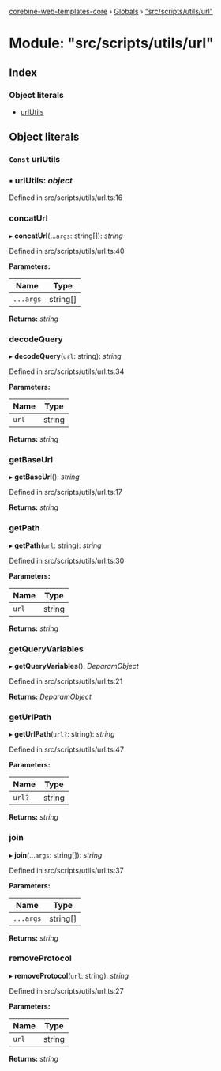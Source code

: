 [corebine-web-templates-core](../README.md) › [Globals](../globals.md) › ["src/scripts/utils/url"](_src_scripts_utils_url_.md)

# Module: "src/scripts/utils/url"

## Index

### Object literals

* [urlUtils](_src_scripts_utils_url_.md#const-urlutils)

## Object literals

### `Const` urlUtils

### ▪ **urlUtils**: *object*

Defined in src/scripts/utils/url.ts:16

###  concatUrl

▸ **concatUrl**(...`args`: string[]): *string*

Defined in src/scripts/utils/url.ts:40

**Parameters:**

Name | Type |
------ | ------ |
`...args` | string[] |

**Returns:** *string*

###  decodeQuery

▸ **decodeQuery**(`url`: string): *string*

Defined in src/scripts/utils/url.ts:34

**Parameters:**

Name | Type |
------ | ------ |
`url` | string |

**Returns:** *string*

###  getBaseUrl

▸ **getBaseUrl**(): *string*

Defined in src/scripts/utils/url.ts:17

**Returns:** *string*

###  getPath

▸ **getPath**(`url`: string): *string*

Defined in src/scripts/utils/url.ts:30

**Parameters:**

Name | Type |
------ | ------ |
`url` | string |

**Returns:** *string*

###  getQueryVariables

▸ **getQueryVariables**(): *DeparamObject*

Defined in src/scripts/utils/url.ts:21

**Returns:** *DeparamObject*

###  getUrlPath

▸ **getUrlPath**(`url?`: string): *string*

Defined in src/scripts/utils/url.ts:47

**Parameters:**

Name | Type |
------ | ------ |
`url?` | string |

**Returns:** *string*

###  join

▸ **join**(...`args`: string[]): *string*

Defined in src/scripts/utils/url.ts:37

**Parameters:**

Name | Type |
------ | ------ |
`...args` | string[] |

**Returns:** *string*

###  removeProtocol

▸ **removeProtocol**(`url`: string): *string*

Defined in src/scripts/utils/url.ts:27

**Parameters:**

Name | Type |
------ | ------ |
`url` | string |

**Returns:** *string*
